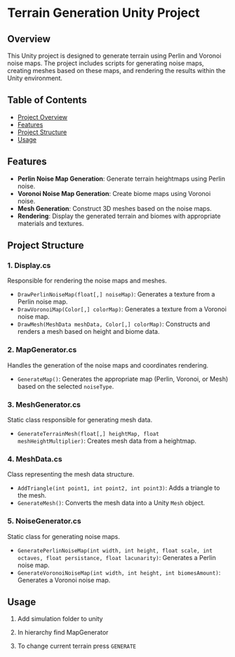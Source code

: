 # Terrain Generation Unity Project

## Overview

This Unity project is designed to generate terrain using Perlin and Voronoi noise maps. The project includes scripts for generating noise maps, creating meshes based on these maps, and rendering the results within the Unity environment.

## Table of Contents

- [Project Overview](#overview)
- [Features](#features)
- [Project Structure](#project-structure)
- [Usage](#usage)

## Features

- **Perlin Noise Map Generation**: Generate terrain heightmaps using Perlin noise.
- **Voronoi Noise Map Generation**: Create biome maps using Voronoi noise.
- **Mesh Generation**: Construct 3D meshes based on the noise maps.
- **Rendering**: Display the generated terrain and biomes with appropriate materials and textures.

## Project Structure

### 1. Display.cs

Responsible for rendering the noise maps and meshes.

- `DrawPerlinNoiseMap(float[,] noiseMap)`: Generates a texture from a Perlin noise map.
- `DrawVoronoiMap(Color[,] colorMap)`: Generates a texture from a Voronoi noise map.
- `DrawMesh(MeshData meshData, Color[,] colorMap)`: Constructs and renders a mesh based on height and biome data.

### 2. MapGenerator.cs

Handles the generation of the noise maps and coordinates rendering.

- `GenerateMap()`: Generates the appropriate map (Perlin, Voronoi, or Mesh) based on the selected `noiseType`.

### 3. MeshGenerator.cs

Static class responsible for generating mesh data.

- `GenerateTerrainMesh(float[,] heightMap, float meshHeightMultiplier)`: Creates mesh data from a heightmap.

### 4. MeshData.cs

Class representing the mesh data structure.

- `AddTriangle(int point1, int point2, int point3)`: Adds a triangle to the mesh.
- `GenerateMesh()`: Converts the mesh data into a Unity `Mesh` object.

### 5. NoiseGenerator.cs

Static class for generating noise maps.

- `GeneratePerlinNoiseMap(int width, int height, float scale, int octaves, float persistance, float lacunarity)`: Generates a Perlin noise map.
- `GenerateVoronoiNoiseMap(int width, int height, int biomesAmount)`: Generates a Voronoi noise map.
## Usage

1. Add simulation folder to unity

2. In hierarchy find MapGenerator

3. To change current terrain press `GENERATE`
